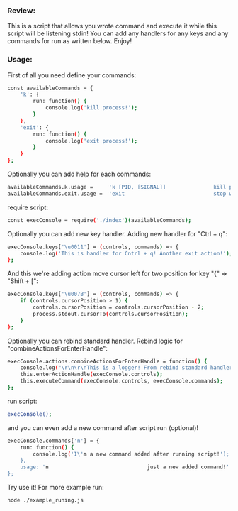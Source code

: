 ### Review:

This is a script that allows you wrote command and execute it while this script will be listening stdin!
You can add any handlers for any keys and any commands for run as written below. Enjoy!

### Usage:

First of all you need define your commands:

````bash
const availableCommands = {
    'k': {
        run: function() {
            console.log('kill process!');
        }
    },
    'exit': {
        run: function() {
            console.log('exit process!');
        }
    }
};
````
Optionally you can add help for each commands:
````bash
availableCommands.k.usage =     'k [PID, [SIGNAL]]               kill process by its PID';
availableCommands.exit.usage =  'exit                            stop watching for commands and exit script';
````
require script:

````bash
const execConsole = require('./index')(availableCommands);
````
Optionally you can add new key handler. Adding new handler for "Ctrl + q":
````bash
execConsole.keys['\u0011'] = (controls, commands) => {
    console.log('This is handler for Cntrl + q! Another exit action!');
};
````
And this we're adding action move cursor left for two position for key "{" => "Shift + [":
````bash
execConsole.keys['\u007B'] = (controls, commands) => {
    if (controls.cursorPosition > 1) {
        controls.cursorPosition = controls.cursorPosition - 2;
        process.stdout.cursorTo(controls.cursorPosition);
    }
};
````
Optionally you can rebind standard handler. Rebind logic for "combineActionsForEnterHandle":
````bash
execConsole.actions.combineActionsForEnterHandle = function() {
    console.log("\r\n\r\nThis is a logger! From rebind standard handler \"combineActionsForEnterHandle\"!");
    this.enterActionHandle(execConsole.controls);
    this.executeCommand(execConsole.controls, execConsole.commands);
};
````

run script:
````bash
execConsole();
````
and you can even add a new command after script run (optional)!
````bash
execConsole.commands['n'] = {
    run: function() {
        console.log('I\'m a new command added after running script!');
    },
    usage: 'n                               just a new added command!'
};

````

Try use it! For more example run:
````bash
node ./example_runing.js
````